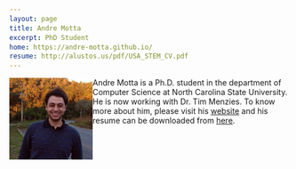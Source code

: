 ```yaml
---
layout: page
title: Andre Motta
excerpt: PhD Student
home: https://andre-motta.github.io/
resume: http://alustos.us/pdf/USA_STEM_CV.pdf
---
```



<img align="left" width="150" src="/img/AndreMotta.jpg">
Andre Motta is a Ph.D. student in the department of Computer Science at North Carolina State University. He is now working with Dr. Tim Menzies. To know more about him, please visit his <a href="https://andre-motta.github.io/">website</a> and his resume can be downloaded from <a href="http://alustos.us/pdf/USA_STEM_CV.pdf">here</a>.
